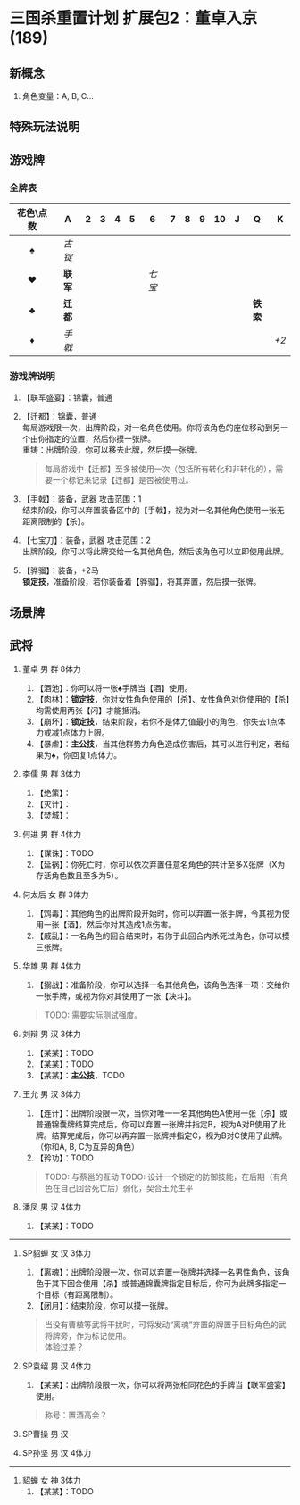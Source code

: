 # 三国杀重置计划 扩展包2：董卓入京 (189)

## 新概念

1. 角色变量：A, B, C...

## 特殊玩法说明

## 游戏牌

### 全牌表

| 花色\点数 |    A     |   2   |   3   |   4   |   5   |   6   |   7   |   8   |   9   |  10   |   J   |    Q     |   K   |
| :-------: | :------: | :---: | :---: | :---: | :---: | :---: | :---: | :---: | :---: | :---: | :---: | :------: | :---: |
|     ♠     |  *古锭*  |       |       |       |       |       |       |       |       |       |       |          |       |
|     ♥     | **联军** |       |       |       |       | *七宝* |       |       |       |       |       |          |       |
|     ♣     | **迁都** |       |       |       |       |       |       |       |       |       |       | **铁索** |       |
|     ♦     |  *手戟*  |       |       |       |       |       |       |       |       |       |       |          |  *+2* |

### 游戏牌说明

1. 【联军盛宴】：锦囊，普通
2. 【迁都】：锦囊，普通  
   每局游戏限一次，出牌阶段，对一名角色使用。你将该角色的座位移动到另一个由你指定的位置，然后你摸一张牌。  
   重铸：出牌阶段，你可以移去此牌，然后摸一张牌。

   > 每局游戏中【迁都】至多被使用一次（包括所有转化和非转化的），需要一个标记来记录【迁都】是否被使用过。
3. 【手戟】：装备，武器 攻击范围：1  
   结束阶段，你可以弃置装备区中的【手戟】，视为对一名其他角色使用一张无距离限制的【杀】。
4. 【七宝刀】：装备，武器 攻击范围：2  
   出牌阶段，你可以将此牌交给一名其他角色，然后该角色可以立即使用此牌。
5. 【骅骝】：装备，+2马  
   **锁定技**，准备阶段，若你装备着【骅骝】，将其弃置，然后摸一张牌。

## 场景牌

## 武将

1. 董卓 男 群 8体力
   1. 【酒池】：你可以将一张♠手牌当【酒】使用。
   2. 【肉林】：**锁定技**，你对女性角色使用的【杀】、女性角色对你使用的【杀】均需使用两张【闪】才能抵消。
   3. 【崩坏】：**锁定技**，结束阶段，若你不是体力值最小的角色，你失去1点体力或减1点体力上限。
   4. 【暴虐】：**主公技**，当其他群势力角色造成伤害后，其可以进行判定，若结果为♠，你回复1点体力。
2. 李儒 男 群 3体力
   1. 【绝策】：
   2. 【灭计】：
   3. 【焚城】：
3. 何进 男 群 4体力
   1. 【谋诛】：TODO
   2. 【延祸】：你死亡时，你可以依次弃置任意名角色的共计至多X张牌（X为存活角色数且至多为5）。
4. 何太后 女 群 3体力
   1. 【鸩毒】：其他角色的出牌阶段开始时，你可以弃置一张手牌，令其视为使用一张【酒】，然后你对其造成1点伤害。
   2. 【戚乱】：一名角色的回合结束时，若你于此回合内杀死过角色，你可以摸三张牌。
5. 华雄 男 群 4体力
   1. 【搦战】：准备阶段，你可以选择一名其他角色，该角色选择一项：交给你一张手牌，或视为你对其使用了一张【决斗】。

   > TODO: 需要实际测试强度。
6. 刘辩 男 汉 3体力
   1. 【某某】：TODO
   2. 【某某】：TODO
   3. 【某某】：**主公技**，TODO
7. 王允 男 汉 3体力
   1. 【连计】：出牌阶段限一次，当你对唯一一名其他角色A使用一张【杀】或普通锦囊牌结算完成后，你可以弃置一张牌并指定B，视为A对B使用了此牌。结算完成后，你可以再弃置一张牌并指定C，视为B对C使用了此牌。（你和A, B, C为互异的角色）
   2. 【矜功】：TODO

   > TODO: 与蔡邕的互动
   > TODO: 设计一个锁定的防御技能，在后期（有角色在自己回合死亡后）弱化，契合王允生平

8. 潘凤 男 汉 4体力
   1. 【某某】：TODO

----

1. SP貂蝉 女 汉 3体力
   1. 【离魂】：出牌阶段限一次，你可以弃置一张牌并选择一名男性角色，该角色于其下回合使用【杀】或普通锦囊牌指定目标后，你可为此牌多指定一个目标（有距离限制）。
   2. 【闭月】：结束阶段，你可以摸一张牌。

   > 当没有曹植等武将干扰时，可将发动“离魂”弃置的牌置于目标角色的武将牌旁，作为标记使用。  
   > 体验过差？
2. SP袁绍 男 汉 4体力
   1. 【某某】：出牌阶段限一次，你可以将两张相同花色的手牌当【联军盛宴】使用。

   > 称号：置酒高会？
3. SP曹操 男 汉
4. SP孙坚 男 汉 4体力

----

1. 貂蝉 女 神 3体力
   1. 【某某】：TODO

